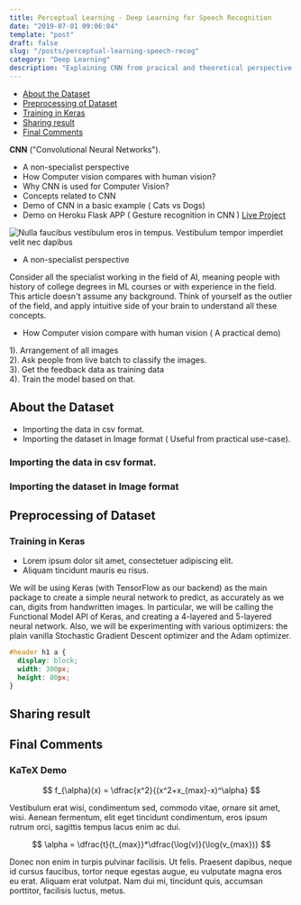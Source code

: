 ```yaml
---
title: Perceptual Learning - Deep Learning for Speech Recognition
date: "2019-07-01 09:06:04"
template: "post"
draft: false
slug: "/posts/perceptual-learning-speech-recog"
category: "Deep Learning"
description: "Explaining CNN from pracical and theoretical perspective."
---
```


- [About the Dataset](#about-the-dataset)
- [Preprocessing of Dataset](#preprocessing-of-dataset)
- [Training in Keras](#training-in-keras)
- [Sharing result](#sharing-result)
- [Final Comments](#final-comments)



**CNN** ("Convolutional Neural Networks").

+ A non-specialist perspective
+ How Computer vision compares with human vision?
+ Why CNN is used for Computer Vision?
+ Concepts related to CNN
+ Demo of CNN in a basic example ( Cats vs Dogs)
+ Demo on Heroku Flask APP ( Gesture recognition in CNN )
 [Live Project](#)

![Nulla faucibus vestibulum eros in tempus. Vestibulum tempor imperdiet velit nec dapibus](/media/image-3.jpg)
+ A non-specialist perspective

Consider all the specialist working in the field of AI, meaning people with history of college degrees in ML courses or with experience in the field. This article doesn't assume any background. Think of yourself as the outlier of the field, and apply intuitive side of your brain to understand all these concepts.

+ How Computer vision compare with human vision ( A practical demo)

1). Arrangement of all images<br/>
2). Ask people  from live batch to classify the images.<br/>
3). Get the feedback data as training data<br/>
4). Train the model based on that.<br/>

## About the Dataset

+ Importing the data in csv format.
+ Importing the dataset in Image format ( Useful from practical use-case).

### Importing the data in csv format.
### Importing the dataset in Image format


## Preprocessing of Dataset



### Training in Keras

+ Lorem ipsum dolor sit amet, consectetuer adipiscing elit.
+ Aliquam tincidunt mauris eu risus.

We will be using Keras (with TensorFlow as our backend) as the main package to create a simple neural network to predict, as accurately as we can, digits from handwritten images. In particular, we will be calling the Functional Model API of Keras, and creating a 4-layered and 5-layered neural network. Also, we will be experimenting with various optimizers: the plain vanilla Stochastic Gradient Descent optimizer and the Adam optimizer.

```css
#header h1 a {
  display: block;
  width: 300px;
  height: 80px;
}
```
## Sharing result


## Final Comments

### KaTeX Demo

$$
f_{\alpha}(x) = \dfrac{x^2}{(x^2+x_{max}-x)^\alpha}
$$

Vestibulum erat wisi, condimentum sed, commodo vitae, ornare sit amet, wisi. Aenean fermentum, elit eget tincidunt condimentum, eros ipsum rutrum orci, sagittis tempus lacus enim ac dui.

$$
\alpha = \dfrac{t}{t_{max}}*\dfrac{\log(v)}{\log(v_{max})}
$$

Donec non enim in turpis pulvinar facilisis. Ut felis. Praesent dapibus, neque id cursus faucibus, tortor neque egestas augue, eu vulputate magna eros eu erat. Aliquam erat volutpat. Nam dui mi, tincidunt quis, accumsan porttitor, facilisis luctus, metus.